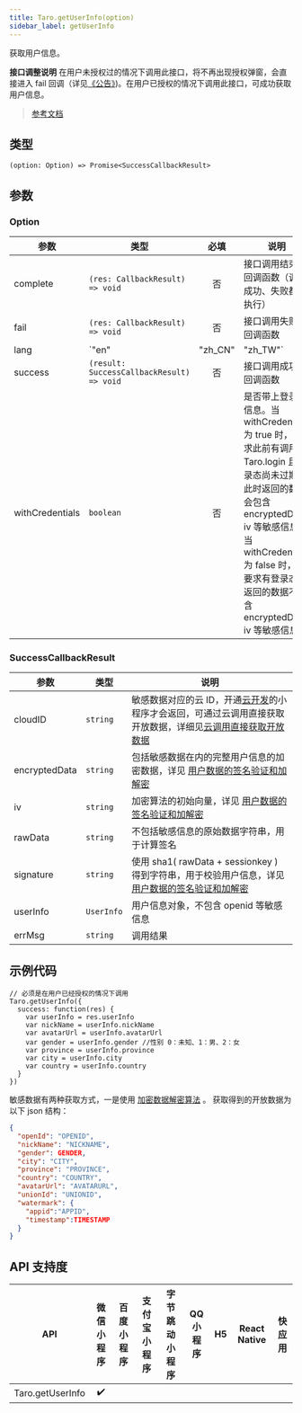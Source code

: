 ```yaml
---
title: Taro.getUserInfo(option)
sidebar_label: getUserInfo
---
```


获取用户信息。

**接口调整说明**
在用户未授权过的情况下调用此接口，将不再出现授权弹窗，会直接进入 fail 回调（详见[《公告》](https://developers.weixin.qq.com/community/develop/doc/0000a26e1aca6012e896a517556c01))。在用户已授权的情况下调用此接口，可成功获取用户信息。

> [参考文档](https://developers.weixin.qq.com/miniprogram/dev/api/open-api/user-info/wx.getUserInfo.html)

## 类型

```tsx
(option: Option) => Promise<SuccessCallbackResult>
```

## 参数

### Option

| 参数 | 类型 | 必填 | 说明 |
| --- | --- | :---: | --- |
| complete | `(res: CallbackResult) => void` | 否 | 接口调用结束的回调函数（调用成功、失败都会执行） |
| fail | `(res: CallbackResult) => void` | 否 | 接口调用失败的回调函数 |
| lang | `"en" | "zh_CN" | "zh_TW"` | 否 | 显示用户信息的语言 |
| success | `(result: SuccessCallbackResult) => void` | 否 | 接口调用成功的回调函数 |
| withCredentials | `boolean` | 否 | 是否带上登录态信息。当 withCredentials 为 true 时，要求此前有调用过 Taro.login 且登录态尚未过期，此时返回的数据会包含 encryptedData, iv 等敏感信息；当 withCredentials 为 false 时，不要求有登录态，返回的数据不包含 encryptedData, iv 等敏感信息。 |

### SuccessCallbackResult

| 参数 | 类型 | 说明 |
| --- | --- | --- |
| cloudID | `string` | 敏感数据对应的云 ID，开通[云开发](https://developers.weixin.qq.com/miniprogram/dev/wxcloud/basis/getting-started.html)的小程序才会返回，可通过云调用直接获取开放数据，详细见[云调用直接获取开放数据](https://developers.weixin.qq.com/miniprogram/dev/framework/open-ability/signature.html#method-cloud) |
| encryptedData | `string` | 包括敏感数据在内的完整用户信息的加密数据，详见 [用户数据的签名验证和加解密]((signature#加密数据解密算法)) |
| iv | `string` | 加密算法的初始向量，详见 [用户数据的签名验证和加解密]((signature#加密数据解密算法)) |
| rawData | `string` | 不包括敏感信息的原始数据字符串，用于计算签名 |
| signature | `string` | 使用 sha1( rawData + sessionkey ) 得到字符串，用于校验用户信息，详见 [用户数据的签名验证和加解密](https://developers.weixin.qq.com/miniprogram/dev/framework/open-ability/signature.html) |
| userInfo | `UserInfo` | 用户信息对象，不包含 openid 等敏感信息 |
| errMsg | `string` | 调用结果 |

## 示例代码

```tsx
// 必须是在用户已经授权的情况下调用
Taro.getUserInfo({
  success: function(res) {
    var userInfo = res.userInfo
    var nickName = userInfo.nickName
    var avatarUrl = userInfo.avatarUrl
    var gender = userInfo.gender //性别 0：未知、1：男、2：女
    var province = userInfo.province
    var city = userInfo.city
    var country = userInfo.country
  }
})
```

敏感数据有两种获取方式，一是使用 [加密数据解密算法]((open-ability/signature#加密数据解密算法)) 。
获取得到的开放数据为以下 json 结构：

```json
{
  "openId": "OPENID",
  "nickName": "NICKNAME",
  "gender": GENDER,
  "city": "CITY",
  "province": "PROVINCE",
  "country": "COUNTRY",
  "avatarUrl": "AVATARURL",
  "unionId": "UNIONID",
  "watermark": {
    "appid":"APPID",
    "timestamp":TIMESTAMP
  }
}
```

## API 支持度

| API | 微信小程序 | 百度小程序 | 支付宝小程序 | 字节跳动小程序 | QQ 小程序 | H5 | React Native | 快应用 |
| :---: | :---: | :---: | :---: | :---: | :---: | :---: | :---: | :---: |
| Taro.getUserInfo | ✔️ |  |  |  |  |  |  |  |

